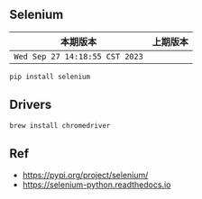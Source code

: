 ## Selenium

|本期版本|上期版本
|:---:|:---:
`Wed Sep 27 14:18:55 CST 2023` |

```bash
pip install selenium
```

## Drivers

```bash
brew install chromedriver
```

## Ref

* <https://pypi.org/project/selenium/>
* <https://selenium-python.readthedocs.io>
